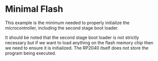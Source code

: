 # Minimal Flash
This example is the minimum needed to properly initialize the microcontroller, including the second stage boot loader.

It should be noted that the second stage boot loader is not strictly necessary but if we want to load anything on the flash memory chip then we need to ensure it is initialized. The RP2040 itself does not store the program being executed.
